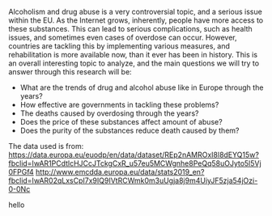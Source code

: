 Alcoholism and drug abuse is a very controversial topic, and a serious issue within the EU. As the Internet grows, inherently, people have more access to these substances. This can lead to serious complications, such as health issues, and sometimes even cases of overdose can occur. However, countries are tackling this by implementing various measures, and rehabilitation is more available now, than it ever has been in history. This is an overall interesting topic to analyze, and the main questions we will try to answer through this research will be:

- What are the trends of drug and alcohol abuse like in Europe through the years?
- How effective are governments in tackling these problems?
- The deaths caused by overdosing through the years?
- Does the price of these substances affect amount of abuse?
- Does the purity of the substances reduce death caused by them?







The data used is from:
https://data.europa.eu/euodp/en/data/dataset/REp2nAMROxI8l8dEYQ15w?fbclid=IwAR1PCdtlcHJCcJTckgCxR_u57eu5MCWgnhe8PeQq58uOJyto5l5Vj0FPGf4
http://www.emcdda.europa.eu/data/stats2019_en?fbclid=IwAR02qLxsCpI7x9IQ9IVtRCWmk0m3uUgja8j9m4UiyJF5zja54jOzi-0-0Nc

hello

